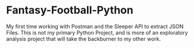 # Fantasy-Football-Python
My first time working with Postman and the Sleeper API to extract JSON Files. This is not my primary Python Project, and is more of an exploratory analysis project that will take the backburner to my other work.

